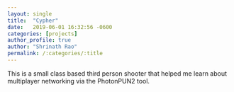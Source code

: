 ```yaml
---
layout: single
title:  "Cypher"
date:   2019-06-01 16:32:56 -0600
categories: [projects] 
author_profile: true
author: "Shrinath Rao"
permalink: /:categories/:title
---
```

This  is a small class based third person shooter that helped me learn about multiplayer networking via the PhotonPUN2 tool.
